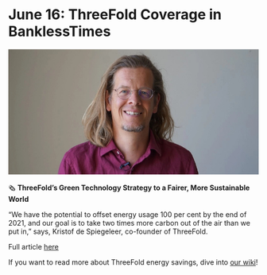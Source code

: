 # June 16: ThreeFold Coverage in BanklessTimes

![](img/tfbanklesstimes.jpg)

🗞 **ThreeFold’s Green Technology Strategy to a Fairer, More Sustainable World**

“We have the potential to offset energy usage 100 per cent by the end of 2021, and our goal is to take two times more carbon out of the air than we put in,” says, Kristof de Spiegeleer, co-founder of ThreeFold.

Full article [here](https://www.banklesstimes.com/2021/06/14/threefolds-green-technology-strategy-to-a-fairer-more-sustainable-world/)

If you want to read more about ThreeFold energy savings, dive into [our wiki](energy_savings)!